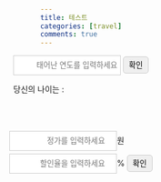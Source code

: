 ```yaml
---
title: 테스트
categories: [travel]
comments: true
---
```


<html lang="en">
<head>
    <script src="/js/jquery-3.5.1.min.js"></script>
    <style>
        *{
            margin: 0;
            padding: 0;
        }
        body{
            width: 100%;
            height: 100vh;
            display: flex;
            flex-direction: column;
            justify-content: center;
            align-items: center;
        }
        input{
            border: 1px solid #ccc;
            height: 35px;
            padding: 0 5px;
            text-align: right;
        }
        button{
            width: 45px;
            height: 30px;
            border: 1px solid #ccc;
            border-radius: 5px;
        }
        #price{
            margin-bottom: 5px;
        }
    </style>
</head>

<body>
    <div class="age-box" style="margin-bottom:50px;">
         <input type="text" id="userYear" placeholder="태어난 연도를 입력하세요">
        <button id="submit">확인</button>
        <p>당신의 나이는 : <span id="user-age"></span></p>
    </div>
    <div class="discount-box">
        <input type="number" id="price" placeholder="정가를 입력하세요">원<br>
        <input type="number" id="rate" placeholder="할인율을 입력하세요">%
        <button id="dcBtn">확인</button>
        <p class="price-result"></p>
    </div>
    <script>
        'use strict';
        $("#submit").click(function(){
            let birthYear = $("#userYear").val();
            console.log(birthYear);
            if(!birthYear){
                alert("태어난 연도를 입력하세요");
                $("#userYear").focus();
            }else{
                let today = new Date();
                let todayYear = today.getFullYear();
                let age = todayYear - birthYear + 1;
                $("#user-age").text(age);
            }
        });
        $("#dcBtn").click(function(){
            let userPrice = $("#price").val();
            let userRate = $("#rate").val();
            if(!userPrice){
                alert("가격을 입력해주세요");
            }else if(!userRate){
                alert("할인율을 입력해주세요");
            }else{
                let discount = Math.round(userPrice * (userRate/100)); //소수점 아래 반올림
                let newPrice = userPrice - discount;
                $(".price-result").text(userPrice+"원에서 "+discount+"원 할인되어 "+newPrice+"원입니다.");
            }
        });
    </script>
</body>
</html>
